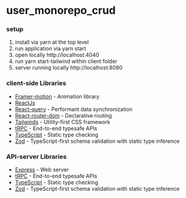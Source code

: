 # user_monorepo_crud

### setup

1. install via yarn at the top level
2. run application via yarn start
3. open locally http://localhost:4040
4. run yarn start-tailwind within client folder
5. server running locally http://localhost:8080

### client-side Libraries

- [Framer-motion](https://github.com/framer/motion#readme) - Animation library
- [ReactJs](https://reactjs.org/)
- [React-query](https://react-query.tanstack.com/) - Performant data synchronization
- [React-router-dom](https://github.com/remix-run/react-router#readme) - Declarative routing
- [Tailwinds](https://tailwindcss.com/) - Utility-first CSS framework
- [tRPC](https://trpc.io/) - End-to-end typesafe APIs
- [TypeScript](https://www.typescriptlang.org/) - Static type checking
- [Zod](https://github.com/colinhacks/zod) - TypeScript-first schema validation with static type inference

### API-server Libraries

- [Express](https://expressjs.com) - Web server
- [tRPC](https://trpc.io/) - End-to-end typesafe APIs
- [TypeScript](https://www.typescriptlang.org/) - Static type checking
- [Zod](https://github.com/colinhacks/zod) - TypeScript-first schema validation with static type inference
